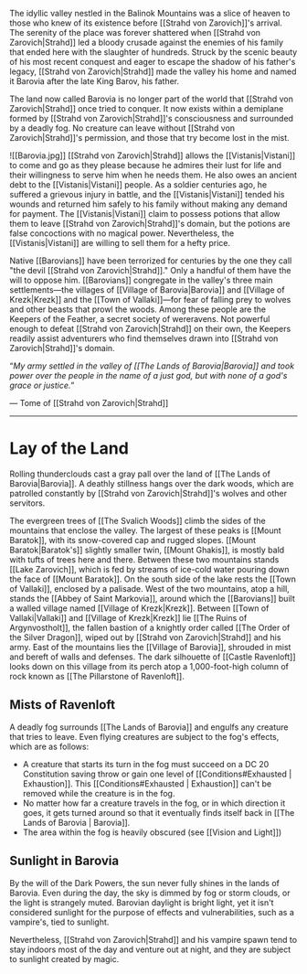 
The idyllic valley nestled in the Balinok Mountains was a slice of heaven to those who knew of its existence before [[Strahd von Zarovich]]'s arrival. The serenity of the place was forever shattered when [[Strahd von Zarovich|Strahd]] led a bloody crusade against the enemies of his family that ended here with the slaughter of hundreds. Struck by the scenic beauty of his most recent conquest and eager to escape the shadow of his father's legacy, [[Strahd von Zarovich|Strahd]] made the valley his home and named it Barovia after the late King Barov, his father.

The land now called Barovia is no longer part of the world that [[Strahd von Zarovich|Strahd]] once tried to conquer. It now exists within a demiplane formed by [[Strahd von Zarovich|Strahd]]'s consciousness and surrounded by a deadly fog. No creature can leave without [[Strahd von Zarovich|Strahd]]'s permission, and those that try become lost in the mist.

![[Barovia.jpg]]
[[Strahd von Zarovich|Strahd]] allows the [[Vistanis|Vistani]] to come and go as they please because he admires their lust for life and their willingness to serve him when he needs them. He also owes an ancient debt to the [[Vistanis|Vistani]] people. As a soldier centuries ago, he suffered a grievous injury in battle, and the [[Vistanis|Vistani]] tended his wounds and returned him safely to his family without making any demand for payment. The [[Vistanis|Vistani]] claim to possess potions that allow them to leave [[Strahd von Zarovich|Strahd]]'s domain, but the potions are false concoctions with no magical power. Nevertheless, the [[Vistanis|Vistani]] are willing to sell them for a hefty price.

Native [[Barovians]] have been terrorized for centuries by the one they call "the devil [[Strahd von Zarovich|Strahd]]." Only a handful of them have the will to oppose him. [[Barovians]] congregate in the valley's three main settlements—the villages of [[Village of Barovia|Barovia]] and [[Village of Krezk|Krezk]] and the [[Town of Vallaki]]—for fear of falling prey to wolves and other beasts that prowl the woods. Among these people are the Keepers of the Feather, a secret society of wereravens. Not powerful enough to defeat [[Strahd von Zarovich|Strahd]] on their own, the Keepers readily assist adventurers who find themselves drawn into [[Strahd von Zarovich|Strahd]]'s domain.

“_My army settled in the valley of [[The Lands of Barovia|Barovia]] and took power over the people in the name of a just god, but with none of a god's grace or justice._”

— Tome of [[Strahd von Zarovich|Strahd]]

---

# Lay of the Land

Rolling thunderclouds cast a gray pall over the land of [[The Lands of Barovia|Barovia]]. A deathly stillness hangs over the dark woods, which are patrolled constantly by [[Strahd von Zarovich|Strahd]]'s wolves and other servitors.

The evergreen trees of [[The Svalich Woods]] climb the sides of the mountains that enclose the valley. The largest of these peaks is [[Mount Baratok]], with its snow-covered cap and rugged slopes. [[Mount Baratok|Baratok's]] slightly smaller twin, [[Mount Ghakis]], is mostly bald with tufts of trees here and there. Between these two mountains stands [[Lake Zarovich]], which is fed by streams of ice-cold water pouring down the face of [[Mount Baratok]]. On the south side of the lake rests the [[Town of Vallaki]], enclosed by a palisade. West of the two mountains, atop a hill, stands the [[Abbey of Saint Markovia]], around which the [[Barovians]] built a walled village named [[Village of Krezk|Krezk]]. Between [[Town of Vallaki|Vallaki]] and [[Village of Krezk|Krezk]] lie [[The Ruins of Argynvostholt]], the fallen bastion of a knightly order called [[The Order of the Silver Dragon]], wiped out by [[Strahd von Zarovich|Strahd]] and his army. East of the mountains lies the [[Village of Barovia]], shrouded in mist and bereft of walls and defenses. The dark silhouette of [[Castle Ravenloft]] looks down on this village from its perch atop a 1,000-foot-high column of rock known as [[The Pillarstone of Ravenloft]].

## Mists of Ravenloft

A deadly fog surrounds [[The Lands of Barovia]] and engulfs any creature that tries to leave. Even flying creatures are subject to the fog's effects, which are as follows:

- A creature that starts its turn in the fog must succeed on a DC 20 Constitution saving throw or gain one level of [[Conditions#Exhausted | Exhaustion]]. This [[Conditions#Exhausted | Exhaustion]] can't be removed while the creature is in the fog.
- No matter how far a creature travels in the fog, or in which direction it goes, it gets turned around so that it eventually finds itself back in [[The Lands of Barovia | Barovia]].
- The area within the fog is heavily obscured (see [[Vision and Light]])

## Sunlight in Barovia

By the will of the Dark Powers, the sun never fully shines in the lands of Barovia. Even during the day, the sky is dimmed by fog or storm clouds, or the light is strangely muted. Barovian daylight is bright light, yet it isn't considered sunlight for the purpose of effects and vulnerabilities, such as a vampire's, tied to sunlight.

Nevertheless, [[Strahd von Zarovich|Strahd]] and his vampire spawn tend to stay indoors most of the day and venture out at night, and they are subject to sunlight created by magic.